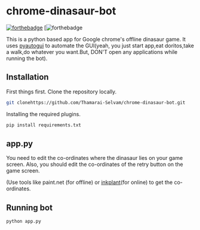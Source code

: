 # chrome-dinasaur-bot
[![forthebadge](https://forthebadge.com/images/badges/made-with-python.svg)](https://www.python.org/)
[![forthebadge](https://forthebadge.com/images/badges/check-it-out.svg)

 This is a python based app for Google chrome's offline dinasaur game.
It uses [pyautogui](https://pyautogui.readthedocs.io/en/latest/) to automate the GUI(yeah, you just start app,eat doritos,take a walk,do whatever you want.But, DON'T open any applications while running the bot).

## Installation

 First things first.
   Clone the repository locally.
   ```sh
   git clonehttps://github.com/Thamarai-Selvam/chrome-dinasaur-bot.git
   ``` 
    
 Installing the required plugins.
   ```sh
   pip install requirements.txt
   ```
   
## app.py
 You need to edit the co-ordinates where the dinasaur lies on your game screen.
 Also, you should edit the co-ordinates of the retry button on the game screen.
 
 (Use tools like paint.net (for offline) or [inkplant](https://inkplant.com/tools/image-coordinates)(for online) to get the co-ordinates.
 
## Running bot

   ```sh
   python app.py
   ```
      

